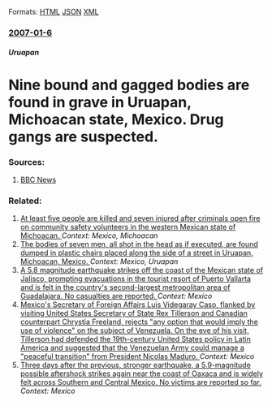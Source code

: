 
Formats: [HTML](/news/2007/01/6/nine-bound-and-gagged-bodies-are-found-in-grave-in-uruapan-michoacan-state-mexico-drug-gangs-are-suspected.html)  [JSON](/news/2007/01/6/nine-bound-and-gagged-bodies-are-found-in-grave-in-uruapan-michoacan-state-mexico-drug-gangs-are-suspected.json)  [XML](/news/2007/01/6/nine-bound-and-gagged-bodies-are-found-in-grave-in-uruapan-michoacan-state-mexico-drug-gangs-are-suspected.xml)  

### [2007-01-6](/news/2007/01/6/index.md)

##### Uruapan
#  Nine bound and gagged bodies are found in grave in Uruapan, Michoacan state, Mexico. Drug gangs are suspected. 




### Sources:

1. [BBC News](http://news.bbc.co.uk/1/hi/world/americas/6236497.stm)

### Related:

1. [At least five people are killed and seven injured after criminals open fire on community safety volunteers in the western Mexican state of Michoacan. ](/news/2013/07/22/at-least-five-people-are-killed-and-seven-injured-after-criminals-open-fire-on-community-safety-volunteers-in-the-western-mexican-state-of-m.md) _Context: Mexico, Michoacan_
2. [The bodies of seven men, all shot in the head as if executed, are found dumped in plastic chairs placed along the side of a street in Uruapan, Michoacan, Mexico. ](/news/2013/03/25/the-bodies-of-seven-men-all-shot-in-the-head-as-if-executed-are-found-dumped-in-plastic-chairs-placed-along-the-side-of-a-street-in-uruapa.md) _Context: Mexico, Uruapan_
3. [A 5.8 magnitude earthquake strikes off the coast of the Mexican state of Jalisco, prompting evacuations in the tourist resort of Puerto Vallarta and is felt in the country's second-largest metropolitan area of Guadalajara. No casualties are reported. ](/news/2018/02/9/a-5-8-magnitude-earthquake-strikes-off-the-coast-of-the-mexican-state-of-jalisco-prompting-evacuations-in-the-tourist-resort-of-puerto-vall.md) _Context: Mexico_
4. [Mexico's Secretary of Foreign Affairs Luis Videgaray Caso, flanked by visiting United States Secretary of State Rex Tillerson and Canadian counterpart Chrystia Freeland, rejects "any option that would imply the use of violence" on the subject of Venezuela. On the eve of his visit, Tillerson had defended the 19th-century United States policy in Latin America and suggested that the Venezuelan Army could manage a "peaceful transition" from President Nicolas Maduro. ](/news/2018/02/2/mexico-s-secretary-of-foreign-affairs-luis-videgaray-caso-flanked-by-visiting-united-states-secretary-of-state-rex-tillerson-and-canadian-c.md) _Context: Mexico_
5. [Three days after the previous, stronger earthquake, a 5.9-magnitude possible aftershock strikes again near the coast of Oaxaca and is widely felt across Southern and Central Mexico. No victims are reported so far. ](/news/2018/02/19/three-days-after-the-previous-stronger-earthquake-a-5-9-magnitude-possible-aftershock-strikes-again-near-the-coast-of-oaxaca-and-is-widely.md) _Context: Mexico_
